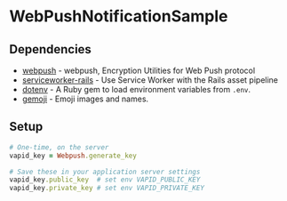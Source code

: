 # WebPushNotificationSample

## Dependencies

- [webpush](https://github.com/zaru/webpush) - webpush, Encryption Utilities for Web Push protocol
- [serviceworker-rails](https://github.com/rossta/serviceworker-rails) - Use Service Worker with the Rails asset pipeline
- [dotenv](https://github.com/bkeepers/dotenv) - A Ruby gem to load environment variables from `.env`.
- [gemoji](https://github.com/github/gemoji) - Emoji images and names.

## Setup

```ruby
# One-time, on the server
vapid_key = Webpush.generate_key

# Save these in your application server settings
vapid_key.public_key  # set env VAPID_PUBLIC_KEY
vapid_key.private_key # set env VAPID_PRIVATE_KEY
```
